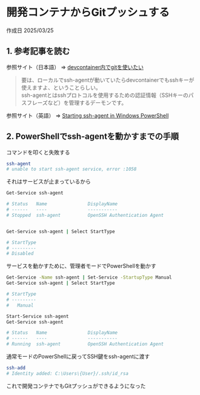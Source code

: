 # 開発コンテナからGitプッシュする

作成日 2025/03/25

## 1. 参考記事を読む

参照サイト（日本語） => [devcontainer内でgitを使いたい](https://qiita.com/pappy/items/16dba1469a0d97ce0be6)

> 要は、ローカルでssh-agentが動いていたらdevcontainerでもsshキーが使えますよ、ということらしい。\
> ssh-agentとはsshプロトコルを使用するための認証情報（SSHキーのパスフレーズなど）を管理するデーモンです。

参照サイト（英語） => [Starting ssh-agent in Windows PowerShell](https://peateasea.de/starting-ssh-agent-in-windows-powershell/)

## 2. PowerShellでssh-agentを動かすまでの手順

コマンドを叩くと失敗する

```bash
ssh-agent
# unable to start ssh-agent service, error :1058
```

それはサービスが止まっているから

```bash
Get-Service ssh-agent

# Status   Name               DisplayName
# ------   ----               -----------
# Stopped  ssh-agent          OpenSSH Authentication Agent


Get-Service ssh-agent | Select StartType

# StartType
# ---------
# Disabled
```

サービスを動かすために、管理者モードでPowerShellを動かす

```bash
Get-Service -Name ssh-agent | Set-Service -StartupType Manual
Get-Service ssh-agent | Select StartType

# StartType
# ---------
#   Manual

Start-Service ssh-agent
Get-Service ssh-agent

# Status   Name               DisplayName
# ------   ----               -----------
# Running  ssh-agent          OpenSSH Authentication Agent
```

通常モードのPowerShellに戻ってSSH鍵をssh-agentに渡す

```bash
ssh-add
# Identity added: C:\Users\{User}/.ssh/id_rsa
```

これで開発コンテナでもGitプッシュができるようになった
